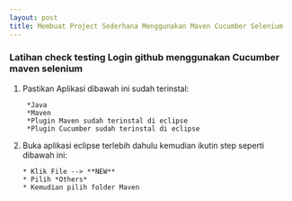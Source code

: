 ```yaml
---
layout: post
title: Membuat Project Sederhana Menggunakan Maven Cucumber Selenium
---
```



### Latihan check testing Login github menggunakan Cucumber maven selenium

1. Pastikan Aplikasi dibawah ini sudah terinstal:

        *Java
        *Maven
        *Plugin Maven sudah terinstal di eclipse
        *Plugin Cucumber sudah terinstal di eclipse
            
2. Buka aplikasi eclipse terlebih dahulu kemudian ikutin step seperti dibawah ini:
       
       * Klik File --> **NEW**
       * Pilih *Others*
       * Kemudian pilih folder Maven 
